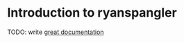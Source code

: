 # Introduction to ryanspangler

TODO: write [great documentation](http://jacobian.org/writing/what-to-write/)
